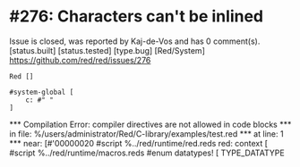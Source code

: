 
#276: Characters can't be inlined
================================================================================
Issue is closed, was reported by Kaj-de-Vos and has 0 comment(s).
[status.built] [status.tested] [type.bug] [Red/System]
<https://github.com/red/red/issues/276>

```
Red []

#system-global [
    c: #" "
]
```

**\* Compilation Error: compiler directives are not allowed in code blocks 
**\* in file: %/users/administrator/Red/C-library/examples/test.red 
**\* at line: 1 
**\* near: [#'00000020 
    #script %../red/runtime/red.reds 
    red: context [
        #script %../red/runtime/macros.reds 
        #enum datatypes! [
            TYPE_DATATYPE 



